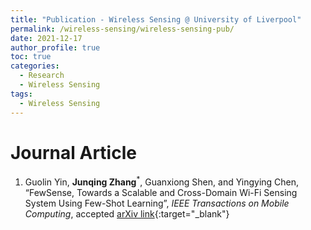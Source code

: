 ```yaml
---
title: "Publication - Wireless Sensing @ University of Liverpool"
permalink: /wireless-sensing/wireless-sensing-pub/
date: 2021-12-17
author_profile: true
toc: true
categories:
  - Research
  - Wireless Sensing
tags:
  - Wireless Sensing
---
```


# Journal Article
1. Guolin Yin, **Junqing Zhang**<sup>*</sup>, Guanxiong Shen, and Yingying Chen, “FewSense, Towards a Scalable and Cross-Domain Wi-Fi Sensing System Using Few-Shot Learning”, _IEEE Transactions on Mobile Computing_, accepted [arXiv link](https://arxiv.org/abs/2203.02014){:target="_blank"}